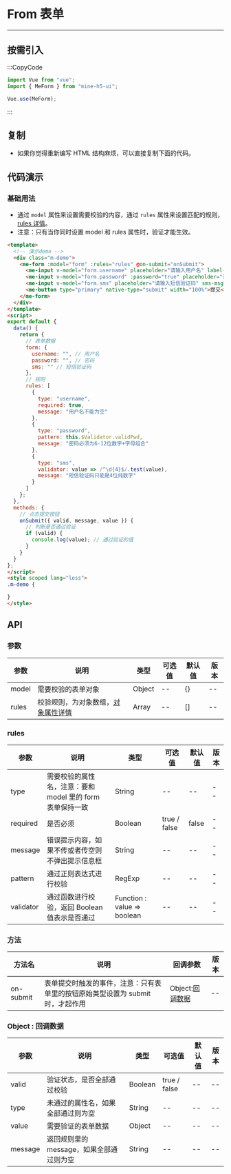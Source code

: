 # From 表单

---

## 按需引入

:::CopyCode

```JavaScript
import Vue from "vue";
import { MeForm } from "mine-h5-ui";

Vue.use(MeForm);
```

:::

## 复制

- 如果你觉得重新编写 HTML 结构麻烦，可以直接复制下面的代码。

## 代码演示

### 基础用法

- 通过 `model` 属性来设置需要校验的内容，通过 `rules` 属性来设置匹配的规则，[rules 详情](#rules)。
- 注意：只有当你同时设置 model 和 rules 属性时，验证才能生效。

```HTML
<template>
  <!-- 演示demo -->
  <div class="m-demo">
    <me-form :model="form" :rules="rules" @on-submit="onSubmit">
      <me-input v-model="form.username" placeholder="请输入用户名" label-width="70px" label="用户名"></me-input>
      <me-input v-model="form.password" :password="true" placeholder="请输入6-12位数字+字母组合" label-width="70px" label="密码"></me-input>
      <me-input v-model="form.sms" placeholder="请输入短信验证码" sms-msg="短信验证码" :sms-is="false"></me-input>
      <me-button type="primary" native-type="submit" width="100%">提交</me-button>
    </me-form>
  </div>
</template>
<script>
export default {
  data() {
    return {
      // 表单数据
      form: {
        username: "", // 用户名
        password: "", // 密码
        sms: "" // 短信验证码
      },
      // 规则
      rules: [
        {
          type: "username",
          required: true,
          message: "用户名不能为空"
        },
        {
          type: "password",
          pattern: this.$Validator.validPwd,
          message: "密码必须为6-12位数字+字母组合"
        },
        {
          type: "sms",
          validator: value => /^\d{4}$/.test(value),
          message: "短信验证码只能是4位纯数字"
        }
      ]
    };
  },
  methods: {
    // 点击提交按钮
    onSubmit({ valid, message, value }) {
      // 判断是否通过验证
      if (valid) {
        console.log(value); // 通过验证的值
      }
    }
  }
};
</script>
<style scoped lang="less">
.m-demo {

}
</style>
```

## API

### 参数

| 参数  | 说明                                         | 类型   | 可选值 | 默认值 | 版本 |
| ----- | -------------------------------------------- | ------ | ------ | ------ | ---- |
| model | 需要校验的表单对象                           | Object | --     | {}     | --   |
| rules | 校验规则，为对象数组，[对象属性详情](#rules) | Array  | --     | []     | --   |

<h3 id="rules">rules</h3>

| 参数      | 说明                                                      | 类型                        | 可选值       | 默认值 | 版本 |
| --------- | --------------------------------------------------------- | --------------------------- | ------------ | ------ | ---- |
| type      | 需要校验的属性名，注意：要和 model 里的 form 表单保持一致 | String                      | --           | --     | --   |
| required  | 是否必须                                                  | Boolean                     | true / false | false  | --   |
| message   | 错误提示内容，如果不传或者传空则不弹出提示信息框          | String                      | --           | --     | --   |
| pattern   | 通过正则表达式进行校验                                    | RegExp                      | --           | --     | --   |
| validator | 通过函数进行校验，返回 Boolean 值表示是否通过             | Function : value => boolean | --           | --     | --   |

### 方法

| 方法名    | 说明                                                                           | 回调参数                         | 版本 |
| --------- | ------------------------------------------------------------------------------ | -------------------------------- | ---- |
| on-submit | 表单提交时触发的事件，注意：只有表单里的按钮原始类型设置为 submit 时，才起作用 | Object:[回调数据](#callbackData) | --   |

<h3 id="callbackData">Object : 回调数据</h3>

| 参数    | 说明                                     | 类型    | 可选值       | 默认值 | 版本 |
| ------- | ---------------------------------------- | ------- | ------------ | ------ | ---- |
| valid   | 验证状态，是否全部通过校验               | Boolean | true / false | --     | --   |
| type    | 未通过的属性名，如果全部通过则为空       | String  | --           | --     | --   |
| value   | 需要验证的表单数据                       | Object  | --           | --     | --   |
| message | 返回规则里的 message，如果全部通过则为空 | String  | --           | --     | --   |
